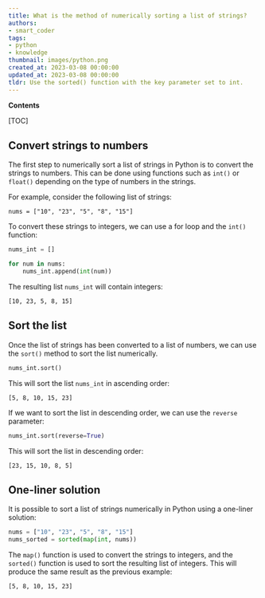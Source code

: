 ```yaml
---
title: What is the method of numerically sorting a list of strings?
authors:
- smart_coder
tags:
- python
- knowledge
thumbnail: images/python.png
created_at: 2023-03-08 00:00:00
updated_at: 2023-03-08 00:00:00
tldr: Use the sorted() function with the key parameter set to int.
---
```


**Contents**

[TOC]

## Convert strings to numbers

The first step to numerically sort a list of strings in Python is to convert the strings to numbers. This can be done using functions such as `int()` or `float()` depending on the type of numbers in the strings. 

For example, consider the following list of strings:

```
nums = ["10", "23", "5", "8", "15"]
```

To convert these strings to integers, we can use a for loop and the `int()` function:

```python
nums_int = []

for num in nums:
    nums_int.append(int(num))
```

The resulting list `nums_int` will contain integers:

```
[10, 23, 5, 8, 15]
```

## Sort the list

Once the list of strings has been converted to a list of numbers, we can use the `sort()` method to sort the list numerically. 

```python
nums_int.sort()
```

This will sort the list `nums_int` in ascending order:

```
[5, 8, 10, 15, 23]
```

If we want to sort the list in descending order, we can use the `reverse` parameter:

```python
nums_int.sort(reverse=True)
```

This will sort the list in descending order:

```
[23, 15, 10, 8, 5]
```

## One-liner solution

It is possible to sort a list of strings numerically in Python using a one-liner solution:

```python
nums = ["10", "23", "5", "8", "15"]
nums_sorted = sorted(map(int, nums))
```

The `map()` function is used to convert the strings to integers, and the `sorted()` function is used to sort the resulting list of integers. This will produce the same result as the previous example:

```
[5, 8, 10, 15, 23]
```
